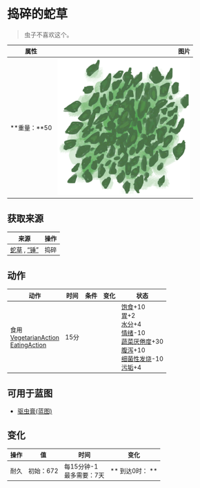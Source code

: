 # 捣碎的蛇草  
> 虫子不喜欢这个。  
  
  属性  |   图片   
 ----  |  ----:   
 **重量：**50  |  ![](Sprite/SpiderLilyLeavesGround.png)   
  
## 获取来源  
来源  |  操作  
----  |  ----  
[蛇草](SnakeGrass.md) , [“锤”](tag_Hammer.md)  |  捣碎  
## 动作  
动作  |  时间  |  条件  |  变化  |  状态  
----  |  ----  |  ----  |  ----  |  ----  
食用<br>[VegetarianAction](VegetarianAction.md)<br>[EatingAction](EatingAction.md)  |  15分  |    |    |  [饱食](Satiation.md)+10<br>[胃](Stomach.md)+2<br>[水分](Hydration.md)+4<br>[情绪](Morale.md)-10<br>[蔬菜<nobr>厌倦度</nobr>](SaturationVegetables.md)+30<br>[腹泻](Diarrhoea.md)+10<br>[细菌性发烧](BacteriaFever.md)-10<br>[污垢](Filth.md)+4  
## 可用于蓝图  
- [驱虫膏(蓝图)](Bp_BugRepellent.md)  
  
  
## 变化   
操作  |  值  |  时间  |  变化  
----  |  ----  |  ----  |  ----  
耐久  |  初始：672  |  每15分钟-1<br>最多需要：7天  |  ** 到达0时： **  
